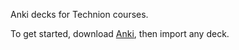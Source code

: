 Anki decks for Technion courses.

To get started, download [Anki](https://apps.ankiweb.net/), then import any deck.
